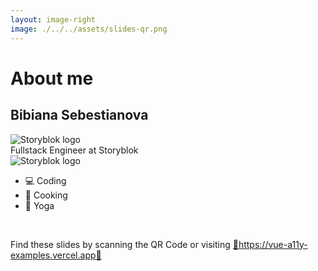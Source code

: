 ```yaml
---
layout: image-right
image: ./../../assets/slides-qr.png
---
```

# About me
## Bibiana Sebestianova
<span class="flex"> <div class="w-6 flex mr-2">![Storyblok logo](https://emoji.slack-edge.com/T3UANJMK7/sb/cb01bd133d483b66.png)</div>
Fullstack Engineer at Storyblok<div class="w-6 flex ml-2">![Storyblok logo](https://emoji.slack-edge.com/T3UANJMK7/sb/cb01bd133d483b66.png)</div>
</span>

- 💻 Coding
- 🍔 Cooking
- 🤸 Yoga

<br>

<span>Find these slides by scanning the QR Code or visiting 
<a href='https://vue-a11y-examples.vercel.app'> 🔗https://vue-a11y-examples.vercel.app🔗</a>
</span>

<div class="abs-br m-6 flex gap-2">
  <a href="www.linkedin.com/in/bibianasebestianova" target="_blank" aria-label="LinkedIn"
    class="text-xl icon-btn opacity-50 !border-none !hover:text-white">
    <carbon-logo-linkedin class="text-white"/>
  </a>
<a href="https://github.com/BibiSebi" target="_blank" aria-label="GitHub"
    class="text-xl icon-btn opacity-50 !border-none !hover:text-white">
    <carbon-logo-github class="text-white" />
  </a>
<a href="https://twitter.com/BibianaSebi" target="_blank" aria-label="Twitter"
    class="text-xl icon-btn opacity-50 !border-none !hover:text-white">
    <carbon-logo-twitter class="text-white" />
  </a>
</div>

<!--
first encounter with accessibility on interview
-->

